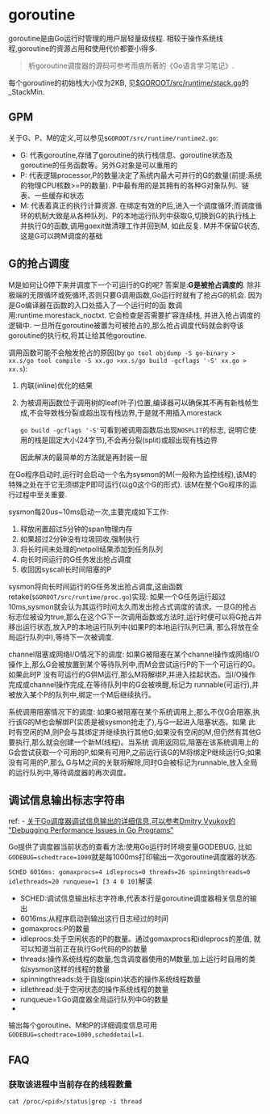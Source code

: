 # goroutine
goroutine是由Go运行时管理的用户层轻量级线程. 相较于操作系统线程,goroutine的资源占用和使用代价都要小得多.

> 析goroutine调度器的源码可参考雨痕所著的《Go语言学习笔记》.

每个goroutine的初始栈大小仅为2KB, 见[$GOROOT/src/runtime/stack.go]()的_StackMin.

## GPM
关于G、P、M的定义,可以参见`$GOROOT/src/runtime/runtime2.go`:
- G: 代表goroutine,存储了goroutine的执行栈信息、goroutine状态及goroutine的任务函数等。另外G对象是可以重用的
- P: 代表逻辑processor,P的数量决定了系统内最大可并行的G的数量(前提:系统的物理CPU核数>=P的数量). P中最有用的是其拥有的各种G对象队列、链表、一些缓存和状态
- M: 代表着真正的执行计算资源. 在绑定有效的P后,进入一个调度循环;而调度循环的机制大致是从各种队列、P的本地运行队列中获取G,切换到G的执行栈上并执行G的函数,调用goexit做清理工作并回到M, 如此反复. M并不保留G状态,这是G可以跨M调度的基础

## G的抢占调度
M是如何让G停下来并调度下一个可运行的G的呢? 答案是:**G是被抢占调度的**. 除非极端的无限循环或死循环,否则只要G调用函数,Go运行时就有了抢占G的机会. 因为是Go编译器在函数的入口处插入了一个运行时的函
数调用:runtime.morestack_noctxt. 它会检查是否需要扩容连续栈, 并进入抢占调度的逻辑中. 一旦所在goroutine被置为可被抢占的,那么抢占调度代码就会剥夺该goroutine的执行权,将其让给其他goroutine.

调用函数可能不会触发抢占的原因(by `go tool objdump -S go-binary > xx.s/go tool compile -S xx.go >xx.s/go build -gcflags '-S' xx.go > xx.s`):
1. 内联(inline)优化的结果
1. 为被调用函数位于调用树的leaf(叶子)位置,编译器可以确保其不再有新栈帧生成,不会导致栈分裂或超出现有栈边界,于是就不用插入morestack

    `go build -gcflags '-S'`可看到被调用函数后出现`NOSPLIT`的标志, 说明它使用的栈是固定大小(24字节),不会再分裂(split)或超出现有栈边界

    因此解决的最简单的方法就是再封装一层

在Go程序启动时,运行时会启动一个名为sysmon的M(一般称为监控线程),该M的特殊之处在于它无须绑定P即可运行(以g0这个G的形式). 该M在整个Go程序的运行过程中至关重要.

sysmon每20us~10ms启动一次,主要完成如下工作:
1. 释放闲置超过5分钟的span物理内存
1. 如果超过2分钟没有垃圾回收,强制执行
1. 将长时间未处理的netpoll结果添加到任务队列
1. 向长时间运行的G任务发出抢占调度
1. 收回因syscall长时间阻塞的P

sysmon将向长时间运行的G任务发出抢占调度,这由函数retake(`$GOROOT/src/runtime/proc.go`)实现: 如果一个G任务运行超过10ms,sysmon就会认为其运行时间太久而发出抢占式调度的请求。一旦G的抢占标志位被设为true,那么在这个G下一次调用函数或方法时,运行时便可以将G抢占并移出运行状态,放入P的本地运行队列中(如果P的本地运行队列已满, 那么将放在全局运行队列中),等待下一次被调度.

channel阻塞或网络I/O情况下的调度:
如果G被阻塞在某个channel操作或网络I/O操作上,那么G会被放置到某个等待队列中,而M会尝试运行P的下一个可运行的G。如果此时P
没有可运行的G供M运行,那么M将解绑P,并进入挂起状态。当I/O操作完成或channel操作完成,在等待队列中的G会被唤醒,标记为
runnable(可运行),并被放入某个P的队列中,绑定一个M后继续执行。

系统调用阻塞情况下的调度:
如果G被阻塞在某个系统调用上,那么不仅G会阻塞,执行该G的M也会解绑P(实质是被sysmon抢走了),与G一起进入阻塞状态。如果
此时有空闲的M,则P会与其绑定并继续执行其他G;如果没有空闲的M,但仍然有其他G要执行,那么就会创建一个新M(线程)。当系统
调用返回后,阻塞在该系统调用上的G会尝试获取一个可用的P,如果有可用P,之前运行该G的M将绑定P继续运行G;如果没有可用的P,那么
G与M之间的关联将解除,同时G会被标记为runnable,放入全局的运行队列中,等待调度器的再次调度。

## 调试信息输出标志字符串
ref:
    - [关于Go调度器调试信息输出的详细信息,可以参考Dmitry Vyukov的 "Debugging Performance Issues in Go Programs"](https://software.intel.com/en-us/blogs/2014/05/10/debugging-performance-issues-in-go-programs)

Go提供了调度器当前状态的查看方法:使用Go运行时环境变量GODEBUG, 比如`GODEBUG=schedtrace=1000`就是每1000ms打印输出一次goroutine调度器的状态.

`SCHED 6016ms: gomaxprocs=4 idleprocs=0 threads=26 spinningthreads=0 idlethreads=20 runqueue=1 [3 4 0 10]`解读
- SCHED:调试信息输出标志字符串,代表本行是goroutine调度器相关信息的输出
- 6016ms:从程序启动到输出这行日志经过的时间
- gomaxprocs:P的数量
- idleprocs:处于空闲状态的P的数量。通过gomaxprocs和idleprocs的差值, 就可以知道当前正在执行Go代码的P的数量
- threads:操作系统线程的数量,包含调度器使用的M数量,加上运行时自用的类似sysmon这样的线程的数量
- spinningthreads:处于自旋(spin)状态的操作系统线程数量
- idlethread:处于空闲状态的操作系统线程的数量
- runqueue=1:Go调度器全局运行队列中G的数量
- [3 4 0 10]:分别为4个P的本地运行队列中的G的数量

输出每个goroutine、M和P的详细调度信息可用`GODEBUG=schedtrace=1000,scheddetail=1`.

## FAQ
### 获取该进程中当前存在的线程数量
`cat /proc/<pid>/status|grep -i thread`